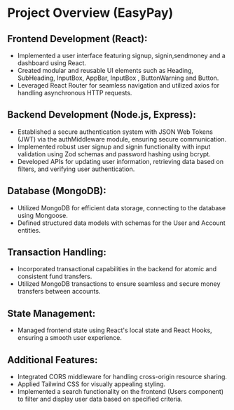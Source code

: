 # Project Overview (EasyPay)

## Frontend Development (React):

- Implemented a user interface featuring signup, signin,sendmoney and a dashboard using React.
- Created modular and reusable UI elements such as Heading, SubHeading, InputBox, AppBar, InputBox , ButtonWarning and Button.
- Leveraged React Router for seamless navigation and utilized axios for handling asynchronous HTTP requests.

## Backend Development (Node.js, Express):

- Established a secure authentication system with JSON Web Tokens (JWT) via the authMiddleware module, ensuring secure communication.
- Implemented robust user signup and signin functionality with input validation using Zod schemas and password hashing using bcrypt.
- Developed APIs for updating user information, retrieving data based on filters, and verifying user authentication.

## Database (MongoDB):

- Utilized MongoDB for efficient data storage, connecting to the database using Mongoose.
- Defined structured data models with schemas for the User and Account entities.

## Transaction Handling:

- Incorporated transactional capabilities in the backend for atomic and consistent fund transfers.
- Utilized MongoDB transactions to ensure seamless and secure money transfers between accounts.

## State Management:

- Managed frontend state using React's local state and React Hooks, ensuring a smooth user experience.

## Additional Features:

- Integrated CORS middleware for handling cross-origin resource sharing.
- Applied Tailwind CSS for visually appealing styling.
- Implemented a search functionality on the frontend (Users component) to filter and display user data based on specified criteria.
